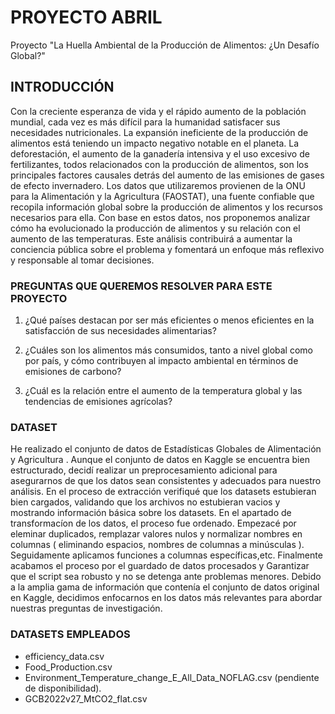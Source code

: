 # PROYECTO ABRIL 
Proyecto "La Huella Ambiental de la Producción de Alimentos: ¿Un Desafío Global?"

## INTRODUCCIÓN

Con la creciente esperanza de vida y el rápido aumento de la población mundial, cada vez es más difícil para la humanidad satisfacer sus necesidades nutricionales. La expansión ineficiente de la producción de alimentos está teniendo un impacto negativo notable en el planeta. La deforestación, el aumento de la ganadería intensiva y el uso excesivo de fertilizantes, todos relacionados con la producción de alimentos, son los principales factores causales detrás del aumento de las emisiones de gases de efecto invernadero. Los datos que utilizaremos provienen de la ONU para la Alimentación y la Agricultura (FAOSTAT), una fuente confiable que recopila información global sobre la producción de alimentos y los recursos necesarios para ella. Con base en estos datos, nos proponemos analizar cómo ha evolucionado la producción de alimentos y su relación con el aumento de las temperaturas. Este análisis contribuirá a aumentar la conciencia pública sobre el problema y fomentará un enfoque más reflexivo y responsable al tomar decisiones.




### PREGUNTAS QUE QUEREMOS RESOLVER PARA ESTE PROYECTO




1. ¿Qué países destacan por ser más eficientes o menos eficientes en la satisfacción de sus necesidades alimentarias?
   
2. ¿Cuáles son los alimentos más consumidos, tanto a nivel global como por país, y cómo contribuyen al impacto ambiental en términos de emisiones de carbono?

   
3. ¿Cuál es la relación entre el aumento de la temperatura global y las tendencias de emisiones agrícolas?






### DATASET

He realizado el conjunto de datos de Estadísticas Globales de Alimentación y Agricultura .
Aunque el conjunto de datos en Kaggle se encuentra bien estructurado, decidí realizar un preprocesamiento adicional para asegurarnos de que los datos sean consistentes y adecuados para nuestro análisis. 
En el proceso de extracción verifiqué que los datasets estubieran bien cargados, validando que los archivos no estubieran vacios y mostrando información básica sobre los datasets.
En el apartado de transformacíon de los datos, el proceso fue ordenado. Empezacé por eleminar duplicados, remplazar valores nulos y normalizar nombres en columnas ( eliminando espacios, nombres de columnas a minúsculas ). Seguidamente aplicamos funciones a columnas específicas,etc. Finalmente acabamos el proceso por el guardado de datos procesados y Garantizar que el script sea robusto y no se detenga ante problemas menores.
Debido a la amplia gama de información que contenía el conjunto de datos original en Kaggle, decidimos enfocarnos en los datos más relevantes para abordar nuestras preguntas de investigación.


### DATASETS EMPLEADOS

- efficiency_data.csv
- Food_Production.csv
- Environment_Temperature_change_E_All_Data_NOFLAG.csv (pendiente de disponibilidad).
- GCB2022v27_MtCO2_flat.csv


